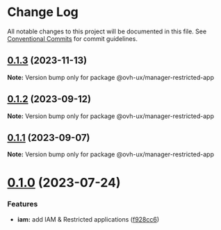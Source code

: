 # Change Log

All notable changes to this project will be documented in this file.
See [Conventional Commits](https://conventionalcommits.org) for commit guidelines.

## [0.1.3](https://github.com/ovh/manager/compare/@ovh-ux/manager-restricted-app@0.1.2...@ovh-ux/manager-restricted-app@0.1.3) (2023-11-13)

**Note:** Version bump only for package @ovh-ux/manager-restricted-app





## [0.1.2](https://github.com/ovh/manager/compare/@ovh-ux/manager-restricted-app@0.1.1...@ovh-ux/manager-restricted-app@0.1.2) (2023-09-12)

**Note:** Version bump only for package @ovh-ux/manager-restricted-app





## [0.1.1](https://github.com/ovh/manager/compare/@ovh-ux/manager-restricted-app@0.1.0...@ovh-ux/manager-restricted-app@0.1.1) (2023-09-07)

**Note:** Version bump only for package @ovh-ux/manager-restricted-app





# [0.1.0](https://github.com/ovh/manager/compare/@ovh-ux/manager-restricted-app@0.0.1...@ovh-ux/manager-restricted-app@0.1.0) (2023-07-24)


### Features

* **iam:** add IAM & Restricted applications ([f928cc6](https://github.com/ovh/manager/commit/f928cc6b28b94fbf9c0c99f460f217f08ede283d))
